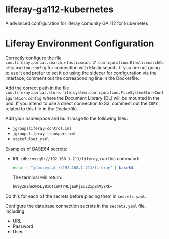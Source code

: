 # liferay-ga112-kubernetes
A advanced configuration for liferay comunity GA 112 for kubernetes


# Liferay Environment Configuration

 Correctly configure the file `com.liferay.portal.search.elasticsearch7.configuration.ElasticsearchConfiguration.config` for connection with Elasticsearch. If you are not going to use it and prefer to set it up using the sidecar for configuration via the interface, comment out the corresponding line in the Dockerfile.

 Add the correct path in the file `com.liferay.portal.store.file.system.configuration.FileSystemStoreConfiguration.config` where the Document Library (DL) will be mounted in the pod. If you intend to use a direct connection to S3, comment out the `COPY` related to this file in the Dockerfile.

 Add your namespace and built image to the following files:
   - `jgroupsliferay-control.xml`
   - `jgroupsliferay-transport.xml`
   - `statefulset.yaml`

 Examples of BASE64 secrets:

 - IRL `jdbc:mysql://192.168.1.211/liferay`, run this command:
   ```bash
   echo -n "jdbc:mysql://192.168.1.211/liferay" | base64
   ```
   The terminal will return:
   ```
   bG9yZWZheXM6Ly8xOTIuMTY4LjEuMjExL2xpZmVyYXk=
   ```
 Do this for each of the secrets before placing them in `secrets.yaml`.

 Configure the database connection secrets in the `secrets.yaml` file, including:
   - URL
   - Password
   - User

